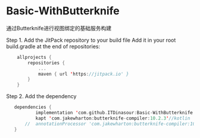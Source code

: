 # Basic-WithButterknife
 通过Butterknife进行视图绑定的基础服务构建
 
 Step 1. Add the JitPack repository to your build file
  Add it in your root build.gradle at the end of repositories:
```kotlin 
 	allprojects {
 		repositories {
 			... 
 			maven { url 'https://jitpack.io' }
 		}
 	}
``` 
 Step 2. Add the dependency
 ```kotlin 
 	dependencies {
 	        implementation 'com.github.ITDinasour:Basic-WithButterknife:0.2.1'
            kapt 'com.jakewharton:butterknife-compiler:10.2.3'//kotlin
        //  annotationProcessor 'com.jakewharton:butterknife-compiler:10.2.3'//java
 	}
```  
